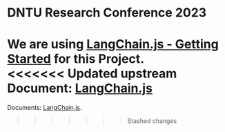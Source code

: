 # DNTU Research Conference 2023
 
We are using [LangChain.js - Getting Started](https://langchainers.hashnode.dev/getting-started-with-langchainjs) for this Project.
<br>
<<<<<<< Updated upstream
Document: [LangChain.js](https://js.langchain.com/docs/)
=======
Documents: [LangChain.js](https://js.langchain.com/docs/).
>>>>>>> Stashed changes
